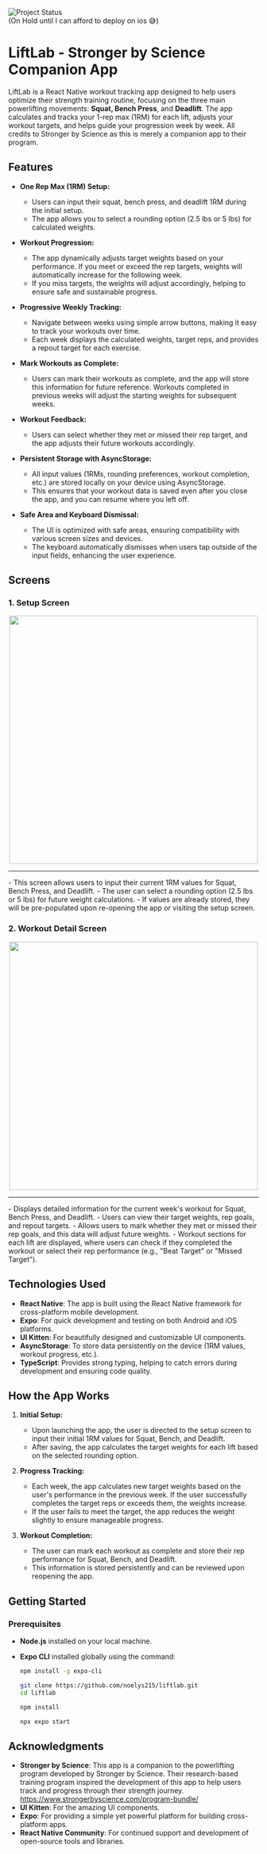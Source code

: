 ![Project Status](https://img.shields.io/badge/status-on_hold-yellow)  
(On Hold until I can afford to deploy on ios 😅)

# **LiftLab - Stronger by Science Companion App**

LiftLab is a React Native workout tracking app designed to help users optimize their strength training routine, focusing on the three main powerlifting movements: **Squat, Bench Press**, and **Deadlift**. The app calculates and tracks your 1-rep max (1RM) for each lift, adjusts your workout targets, and helps guide your progression week by week. All credits to Stronger by Science as this is merely a companion app to their program.

## **Features**

-   **One Rep Max (1RM) Setup:**
    -   Users can input their squat, bench press, and deadlift 1RM during the initial setup.
    -   The app allows you to select a rounding option (2.5 lbs or 5 lbs) for calculated weights.
-   **Workout Progression:**

    -   The app dynamically adjusts target weights based on your performance. If you meet or exceed the rep targets, weights will automatically increase for the following week.
    -   If you miss targets, the weights will adjust accordingly, helping to ensure safe and sustainable progress.

-   **Progressive Weekly Tracking:**
    -   Navigate between weeks using simple arrow buttons, making it easy to track your workouts over time.
    -   Each week displays the calculated weights, target reps, and provides a repout target for each exercise.
-   **Mark Workouts as Complete:**

    -   Users can mark their workouts as complete, and the app will store this information for future reference. Workouts completed in previous weeks will adjust the starting weights for subsequent weeks.

-   **Workout Feedback:**

    -   Users can select whether they met or missed their rep target, and the app adjusts their future workouts accordingly.

-   **Persistent Storage with AsyncStorage:**

    -   All input values (1RMs, rounding preferences, workout completion, etc.) are stored locally on your device using AsyncStorage.
    -   This ensures that your workout data is saved even after you close the app, and you can resume where you left off.

-   **Safe Area and Keyboard Dismissal:**
    -   The UI is optimized with safe areas, ensuring compatibility with various screen sizes and devices.
    -   The keyboard automatically dismisses when users tap outside of the input fields, enhancing the user experience.

## **Screens**

### **1. Setup Screen**

<div align="center">
    <img src="https://github.com/user-attachments/assets/003334cb-0520-45b1-aa16-fa1e69e4379c" width="500px">
</div>

<hr/>
-   This screen allows users to input their current 1RM values for Squat, Bench Press, and Deadlift.
-   The user can select a rounding option (2.5 lbs or 5 lbs) for future weight calculations.
-   If values are already stored, they will be pre-populated upon re-opening the app or visiting the setup screen.

### **2. Workout Detail Screen**

<div align="center">
    <img src="https://github.com/user-attachments/assets/08cf730a-e908-41cf-b8e7-39e4cd0efc04" width="500px">
</div>

<hr/>
-   Displays detailed information for the current week's workout for Squat, Bench Press, and Deadlift.
-   Users can view their target weights, rep goals, and repout targets.
-   Allows users to mark whether they met or missed their rep goals, and this data will adjust future weights.
-   Workout sections for each lift are displayed, where users can check if they completed the workout or select their rep performance (e.g., "Beat Target" or "Missed Target").

## **Technologies Used**

-   **React Native**: The app is built using the React Native framework for cross-platform mobile development.
-   **Expo**: For quick development and testing on both Android and iOS platforms.
-   **UI Kitten**: For beautifully designed and customizable UI components.
-   **AsyncStorage**: To store data persistently on the device (1RM values, workout progress, etc.).
-   **TypeScript**: Provides strong typing, helping to catch errors during development and ensuring code quality.

## **How the App Works**

1. **Initial Setup:**

    - Upon launching the app, the user is directed to the setup screen to input their initial 1RM values for Squat, Bench, and Deadlift.
    - After saving, the app calculates the target weights for each lift based on the selected rounding option.

2. **Progress Tracking:**

    - Each week, the app calculates new target weights based on the user's performance in the previous week. If the user successfully completes the target reps or exceeds them, the weights increase.
    - If the user fails to meet the target, the app reduces the weight slightly to ensure manageable progress.

3. **Workout Completion:**
    - The user can mark each workout as complete and store their rep performance for Squat, Bench, and Deadlift.
    - This information is stored persistently and can be reviewed upon reopening the app.

## **Getting Started**

### **Prerequisites**

-   **Node.js** installed on your local machine.
-   **Expo CLI** installed globally using the command:

    ```bash
    npm install -g expo-cli

    git clone https://github.com/noelys215/liftlab.git
    cd liftlab

    npm install

    npx expo start
    ```

## **Acknowledgments**

-   **Stronger by Science**: This app is a companion to the powerlifting program developed by Stronger by Science. Their research-based training program inspired the development of this app to help users track and progress through their strength journey.
    https://www.strongerbyscience.com/program-bundle/
-   **UI Kitten**: For the amazing UI components.
-   **Expo**: For providing a simple yet powerful platform for building cross-platform apps.
-   **React Native Community**: For continued support and development of open-source tools and libraries.
